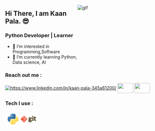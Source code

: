 <p><img alt="gif "align="right" src="https://media4.giphy.com/media/wGEymBvo6FUlR9bbda/giphy.gif" width="271.35849861" height="240" /></p>

## Hi There, I am Kaan Pala. :sunglasses:
### Python Developer | Learner

- 👀 I’m interested in Programming,Software
- 🌱 I’m currently learning Python, Data science, AI



### Reach out me :


[<img align="center" src="https://raw.githubusercontent.com/rahuldkjain/github-profile-readme-generator/master/src/images/icons/Social/linked-in-alt.svg" alt="https://www.linkedin.com/in/kaan-pala-345a61200/" height="30" width="40" style="max-width: 100%;">][linked-in]
[<img align="center" src="https://raw.githubusercontent.com/rahuldkjain/github-profile-readme-generator/master/src/images/icons/Social/twitter.svg" height="32" width="50" style="max-width: 100%;">][twitter]
[<img align="center" src="https://raw.githubusercontent.com/rahuldkjain/github-profile-readme-generator/master/src/images/icons/Social/instagram.svg" height="32" width="50" style="max-width: 100%;">][instagram]


[linked-in]:https://www.linkedin.com/in/kaan-pala-345a61200/
[twitter]:https://twitter.com/KaanPal00484172
[instagram]:https://www.instagram.com/kaanpala24/

### Tech I use :
<img src=https://raw.githubusercontent.com/github/explore/80688e429a7d4ef2fca1e82350fe8e3517d3494d/topics/python/python.png width="50"><img src=https://raw.githubusercontent.com/github/explore/80688e429a7d4ef2fca1e82350fe8e3517d3494d/topics/git/git.png width="50">
